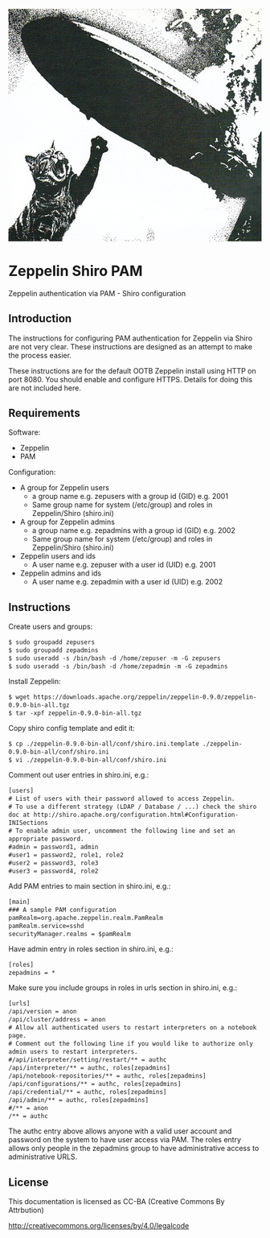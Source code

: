 ![alt tag](https://raw.githubusercontent.com/lateralblast/zeppelin-shiro-pam/master/cat_zeppelin.png)

Zeppelin Shiro PAM
==================

Zeppelin authentication via PAM - Shiro configuration

Introduction
------------

The instructions for configuring PAM authentication for Zeppelin via Shiro are not very clear.
These instructions are designed as an attempt to make the process easier.

These instructions are for the default OOTB Zeppelin install using HTTP on port 8080.
You should enable and configure HTTPS. Details for doing this are not included here.

Requirements
------------

Software:

- Zeppelin
- PAM

Configuration:

- A group for Zeppelin users
  - a group name e.g. zepusers with a group id (GID) e.g. 2001
  - Same group name for system (/etc/group) and roles in Zeppelin/Shiro (shiro.ini)
- A group for Zeppelin admins
  - a group name e.g. zepadmins with a group id (GID) e.g. 2002
  - Same group name for system (/etc/group) and roles in Zeppelin/Shiro (shiro.ini)
- Zeppelin users and ids
  - A user name e.g. zepuser with a user id (UID) e.g. 2001
- Zeppelin admins and ids
  - A user name e.g. zepadmin with a user id (UID) e.g. 2002

Instructions
------------

Create users and groups:

```
$ sudo groupadd zepusers
$ sudo groupadd zepadmins
$ sudo useradd -s /bin/bash -d /home/zepuser -m -G zepusers
$ sudo useradd -s /bin/bash -d /home/zepadmin -m -G zepadmins
```

Install Zeppelin:

```
$ wget https://downloads.apache.org/zeppelin/zeppelin-0.9.0/zeppelin-0.9.0-bin-all.tgz 
$ tar -xpf zeppelin-0.9.0-bin-all.tgz
```

Copy shiro config template and edit it:

```
$ cp ./zeppelin-0.9.0-bin-all/conf/shiro.ini.template ./zeppelin-0.9.0-bin-all/conf/shiro.ini
$ vi ./zeppelin-0.9.0-bin-all/conf/shiro.ini
```

Comment out user entries in shiro.ini, e.g.:

```
[users]
# List of users with their password allowed to access Zeppelin.
# To use a different strategy (LDAP / Database / ...) check the shiro doc at http://shiro.apache.org/configuration.html#Configuration-INISections
# To enable admin user, uncomment the following line and set an appropriate password.
#admin = password1, admin
#user1 = password2, role1, role2
#user2 = password3, role3
#user3 = password4, role2
```

Add PAM entries to main section in shiro.ini, e.g.:

```
[main]
### A sample PAM configuration
pamRealm=org.apache.zeppelin.realm.PamRealm
pamRealm.service=sshd
securityManager.realms = $pamRealm
```

Have admin entry in roles section in shiro.ini, e.g.:

```
[roles]
zepadmins = *
```

Make sure you include groups in roles in urls section in shiro.ini, e.g.:

```
[urls]
/api/version = anon
/api/cluster/address = anon
# Allow all authenticated users to restart interpreters on a notebook page.
# Comment out the following line if you would like to authorize only admin users to restart interpreters.
#/api/interpreter/setting/restart/** = authc
/api/interpreter/** = authc, roles[zepadmins]
/api/notebook-repositories/** = authc, roles[zepadmins]
/api/configurations/** = authc, roles[zepadmins]
/api/credential/** = authc, roles[zepadmins]
/api/admin/** = authc, roles[zepadmins]
#/** = anon
/** = authc
```

The authc entry above allows anyone with a valid user account and password on the system to have user access via PAM.
The roles entry allows only people in the zepadmins group to have administrative access to administrative URLS.

License
-------

This documentation is licensed as CC-BA (Creative Commons By Attrbution)

http://creativecommons.org/licenses/by/4.0/legalcode
